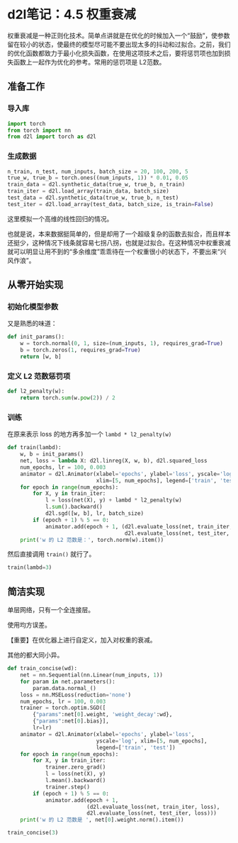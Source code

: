 # d2l笔记：4.5 权重衰减

权重衰减是一种正则化技术。简单点讲就是在优化的时候加入一个“鼓励”，使参数留在较小的状态，使最终的模型尽可能不要出现太多的抖动和过拟合。之前，我们的优化函数都致力于最小化损失函数，在使用这项技术之后，要将惩罚项也加到损失函数上一起作为优化的参考。常用的惩罚项是 L2范数。

## 准备工作

### 导入库

```python
import torch
from torch import nn
from d2l import torch as d2l
```

### 生成数据

```python
n_train, n_test, num_inputs, batch_size = 20, 100, 200, 5
true_w, true_b = torch.ones((num_inputs, 1)) * 0.01, 0.05
train_data = d2l.synthetic_data(true_w, true_b, n_train)
train_iter = d2l.load_array(train_data, batch_size)
test_data = d2l.synthetic_data(true_w, true_b, n_test)
test_iter = d2l.load_array(test_data, batch_size, is_train=False)
```

这里模拟一个高维的线性回归的情况。

也就是说，本来数据挺简单的，但是却用了一个超级复杂的函数去拟合，而且样本还挺少，这种情况下线条就容易七拐八拐，也就是过拟合。在这种情况中权重衰减就可以明显让用不到的“多余维度”乖乖待在一个权重很小的状态下，不要出来“兴风作浪”。

## 从零开始实现

### 初始化模型参数

又是熟悉的味道：

```python
def init_params():
    w = torch.normal(0, 1, size=(num_inputs, 1), requires_grad=True)
    b = torch.zeros(1, requires_grad=True)
    return [w, b]
```

### 定义 L2 范数惩罚项

```python
def l2_penalty(w):
    return torch.sum(w.pow(2)) / 2
```

### 训练

在原来表示 loss 的地方再多加一个 `lambd * l2_penalty(w)`

```python
def train(lambd):
    w, b = init_params()
    net, loss = lambda X: d2l.linreg(X, w, b), d2l.squared_loss
    num_epochs, lr = 100, 0.003
    animator = d2l.Animator(xlabel='epochs', ylabel='loss', yscale='log',
                            xlim=[5, num_epochs], legend=['train', 'test'])
    for epoch in range(num_epochs):
        for X, y in train_iter:
            l = loss(net(X), y) + lambd * l2_penalty(w)
            l.sum().backward()
            d2l.sgd([w, b], lr, batch_size)
        if (epoch + 1) % 5 == 0:
            animator.add(epoch + 1, (d2l.evaluate_loss(net, train_iter, loss),
                                     d2l.evaluate_loss(net, test_iter, loss)))
    print('w 的 L2 范数是：', torch.norm(w).item())
```

然后直接调用 `train()` 就行了。

```python
train(lambd=3)
```

## 简洁实现

单层网络，只有一个全连接层。

使用均方误差。

【重要】在优化器上进行自定义，加入对权重的衰减。

其他的都大同小异。

```python
def train_concise(wd):
    net = nn.Sequential(nn.Linear(num_inputs, 1))
    for param in net.parameters():
        param.data.normal_()
    loss = nn.MSELoss(reduction='none')
    num_epochs, lr = 100, 0.003
    trainer = torch.optim.SGD([
        {"params":net[0].weight, 'weight_decay':wd},
        {"params":net[0].bias}],
        lr=lr)
    animator = d2l.Animator(xlabel='epochs', ylabel='loss',
                            yscale='log', xlim=[5, num_epochs],
                            legend=['train', 'test'])
    for epoch in range(num_epochs):
        for X, y in train_iter:
            trainer.zero_grad()
            l = loss(net(X), y)
            l.mean().backward()
            trainer.step()
        if (epoch + 1) % 5 == 0:
            animator.add(epoch + 1,
                         (d2l.evaluate_loss(net, train_iter, loss),
                         d2l.evaluate_loss(net, test_iter, loss)))
    print('w 的 L2 范数是 ', net[0].weight.norm().item())

train_concise(3)
```


